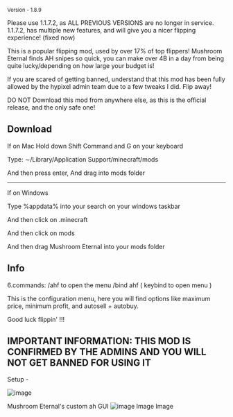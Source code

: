 <sub>Version - 1.8.9</sub>
 
 
 Please use 1.1.7.2, as ALL PREVIOUS VERSIONS are no longer in service. 1.1.7.2, has multiple new features, and will give you a nicer flipping experience!
 (fixed now)
 
 This is a popular flipping mod, used by over 17% of top flippers! Mushroom Eternal finds AH snipes so quick, you can make over 4B in a day from being quite lucky/depending on how large your budget is!
 
 
If you are scared of getting banned, understand that this mod has been fully allowed by the hypixel admin team due to a few tweaks I did. Flip away!

DO NOT Download this mod from anywhere else, as this is the official release, and the only safe one!

Download
----------------------------------------------------------------------------------------------------


 If on Mac
Hold down Shift Command and G on your keyboard 


Type: ∼/Library/Application Support/minecraft/mods


And then press enter, And drag into mods folder



------------------------------------------------------------------------------------------------------

If on Windows


Type %appdata% into your search on your windows taskbar 



And then click on .minecraft 



And then click on mods

And then drag Mushroom Eternal into your mods folder


Info
------------------------------------------------------------------------------------------------------

6.commands: /ahf to open the menu /bind ahf ( keybind to open menu )

This is the configuration menu, here you will find options like maximum price, minimum profit, and autosell + autobuy.

Good luck flippin' !!!

IMPORTANT INFORMATION: THIS MOD IS CONFIRMED BY THE ADMINS AND YOU WILL NOT GET BANNED FOR USING IT
--------------------------------------------------------------------------------------------------------

Setup -

![image](https://user-images.githubusercontent.com/110674936/183275323-64697e3b-c6da-4302-837a-8bb530208890.png)

Mushroom Eternal's custom ah GUI
![image](https://user-images.githubusercontent.com/110674936/183275422-6ea5bc7a-8645-44f2-93dc-6ac52e43cf6c.png)
Image
Image
